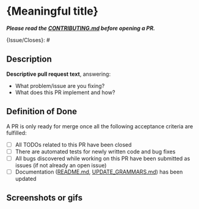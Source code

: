 # {Meaningful title}

_**Please read the [CONTRIBUTING.md](https://github.com/MaibornWolff/metric-gardener/blob/main/CONTRIBUTING.md) before opening a PR.**_

{Issue/Closes}: #

## Description

**Descriptive pull request text**, answering:

-   What problem/issue are you fixing?
-   What does this PR implement and how?

## Definition of Done

A PR is only ready for merge once all the following acceptance criteria are fulfilled:

-   [ ] All TODOs related to this PR have been closed
-   [ ] There are automated tests for newly written code and bug fixes
-   [ ] All bugs discovered while working on this PR have been submitted as issues (if not already an open issue)
-   [ ] Documentation ([README.md](https://github.com/MaibornWolff/metric-gardener/blob/main/README.md), [UPDATE_GRAMMARS.md](https://github.com/MaibornWolff/metric-gardener/blob/main/docs/UPDATE_GRAMMARS.md)) has been updated

## Screenshots or gifs
